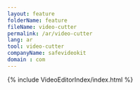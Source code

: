 ```yaml
---
layout: feature
folderName: feature
fileName: video-cutter
permalink: /ar/video-cutter
lang: ar
tool: video-cutter
companyName: safevideokit
domain : com
---
```


{% include VideoEditorIndex/index.html %}

   